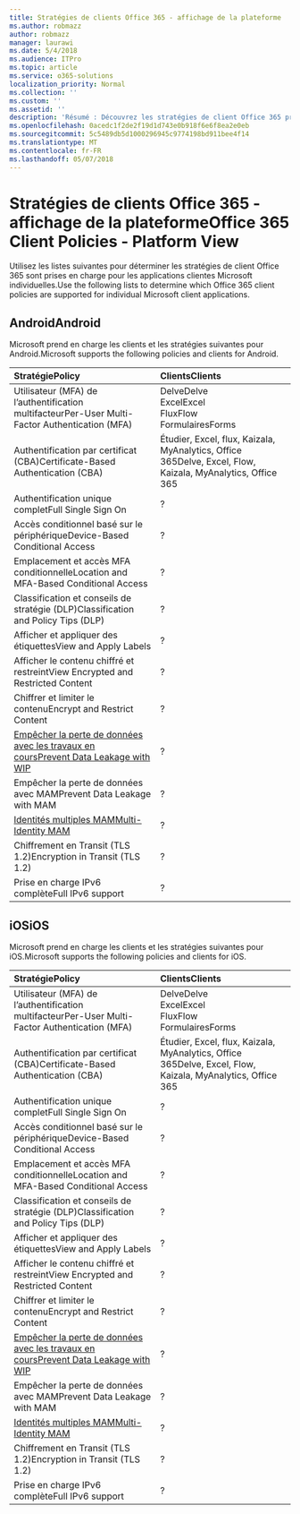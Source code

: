 ```yaml
---
title: Stratégies de clients Office 365 - affichage de la plateforme
ms.author: robmazz
author: robmazz
manager: laurawi
ms.date: 5/4/2018
ms.audience: ITPro
ms.topic: article
ms.service: o365-solutions
localization_priority: Normal
ms.collection: ''
ms.custom: ''
ms.assetid: ''
description: 'Résumé : Découvrez les stratégies de client Office 365 pris en charge par les navigateurs, Android, iOS, Mac OS X, Windows et Windows Mobile.'
ms.openlocfilehash: 0acedc1f2de2f19d1d743e0b918f6e6f8ea2e0eb
ms.sourcegitcommit: 5c5489db5d1000296945c9774198bd911bee4f14
ms.translationtype: MT
ms.contentlocale: fr-FR
ms.lasthandoff: 05/07/2018
---
```

# <a name="office-365-client-policies---platform-view"></a><span data-ttu-id="0f60b-103">Stratégies de clients Office 365 - affichage de la plateforme</span><span class="sxs-lookup"><span data-stu-id="0f60b-103">Office 365 Client Policies - Platform View</span></span>
<span data-ttu-id="0f60b-104">Utilisez les listes suivantes pour déterminer les stratégies de client Office 365 sont prises en charge pour les applications clientes Microsoft individuelles.</span><span class="sxs-lookup"><span data-stu-id="0f60b-104">Use the following lists to determine which Office 365 client policies are supported for individual Microsoft client applications.</span></span>

## <a name="android"></a><span data-ttu-id="0f60b-105">Android</span><span class="sxs-lookup"><span data-stu-id="0f60b-105">Android</span></span>
<span data-ttu-id="0f60b-106">Microsoft prend en charge les clients et les stratégies suivantes pour Android.</span><span class="sxs-lookup"><span data-stu-id="0f60b-106">Microsoft supports the following policies and clients for Android.</span></span>

|<span data-ttu-id="0f60b-107">**Stratégie**</span><span class="sxs-lookup"><span data-stu-id="0f60b-107">**Policy**</span></span>|<span data-ttu-id="0f60b-108">**Clients**</span><span class="sxs-lookup"><span data-stu-id="0f60b-108">**Clients**</span></span>|
|:-----|:-----|
| <span data-ttu-id="0f60b-109">Utilisateur (MFA) de l’authentification multifacteur</span><span class="sxs-lookup"><span data-stu-id="0f60b-109">Per-User Multi-Factor Authentication (MFA)</span></span> | <span data-ttu-id="0f60b-110">Delve</span><span class="sxs-lookup"><span data-stu-id="0f60b-110">Delve</span></span> <br> <span data-ttu-id="0f60b-111">Excel</span><span class="sxs-lookup"><span data-stu-id="0f60b-111">Excel</span></span> <br> <span data-ttu-id="0f60b-112">Flux</span><span class="sxs-lookup"><span data-stu-id="0f60b-112">Flow</span></span> <br> <span data-ttu-id="0f60b-113">Formulaires</span><span class="sxs-lookup"><span data-stu-id="0f60b-113">Forms</span></span>|
| <span data-ttu-id="0f60b-114">Authentification par certificat (CBA)</span><span class="sxs-lookup"><span data-stu-id="0f60b-114">Certificate-Based Authentication (CBA)</span></span> | <span data-ttu-id="0f60b-115">Étudier, Excel, flux, Kaizala, MyAnalytics, Office 365</span><span class="sxs-lookup"><span data-stu-id="0f60b-115">Delve, Excel, Flow, Kaizala, MyAnalytics, Office 365</span></span>|
| <span data-ttu-id="0f60b-116">Authentification unique complet</span><span class="sxs-lookup"><span data-stu-id="0f60b-116">Full Single Sign On</span></span> | <span data-ttu-id="0f60b-117">?</span><span class="sxs-lookup"><span data-stu-id="0f60b-117"></span></span> | <span data-ttu-id="0f60b-118">?</span><span class="sxs-lookup"><span data-stu-id="0f60b-118"></span></span> | <span data-ttu-id="0f60b-119">?</span><span class="sxs-lookup"><span data-stu-id="0f60b-119"></span></span> | <span data-ttu-id="0f60b-120">?</span><span class="sxs-lookup"><span data-stu-id="0f60b-120"></span></span> | <span data-ttu-id="0f60b-121">?</span><span class="sxs-lookup"><span data-stu-id="0f60b-121"></span></span> | <span data-ttu-id="0f60b-122">?</span><span class="sxs-lookup"><span data-stu-id="0f60b-122"></span></span> | <span data-ttu-id="0f60b-123">?</span><span class="sxs-lookup"><span data-stu-id="0f60b-123"></span></span> |
| <span data-ttu-id="0f60b-124">Accès conditionnel basé sur le périphérique</span><span class="sxs-lookup"><span data-stu-id="0f60b-124">Device-Based Conditional Access</span></span> | <span data-ttu-id="0f60b-125">?</span><span class="sxs-lookup"><span data-stu-id="0f60b-125"></span></span> | <span data-ttu-id="0f60b-126">?</span><span class="sxs-lookup"><span data-stu-id="0f60b-126"></span></span> | <span data-ttu-id="0f60b-127">?</span><span class="sxs-lookup"><span data-stu-id="0f60b-127"></span></span> | <span data-ttu-id="0f60b-128">?</span><span class="sxs-lookup"><span data-stu-id="0f60b-128"></span></span> | <span data-ttu-id="0f60b-129">?</span><span class="sxs-lookup"><span data-stu-id="0f60b-129"></span></span> | <span data-ttu-id="0f60b-130">?</span><span class="sxs-lookup"><span data-stu-id="0f60b-130"></span></span> | <span data-ttu-id="0f60b-131">?</span><span class="sxs-lookup"><span data-stu-id="0f60b-131"></span></span> |
| <span data-ttu-id="0f60b-132">Emplacement et accès MFA conditionnelle</span><span class="sxs-lookup"><span data-stu-id="0f60b-132">Location and MFA-Based Conditional Access</span></span> | <span data-ttu-id="0f60b-133">?</span><span class="sxs-lookup"><span data-stu-id="0f60b-133"></span></span> | <span data-ttu-id="0f60b-134">?</span><span class="sxs-lookup"><span data-stu-id="0f60b-134"></span></span> | <span data-ttu-id="0f60b-135">?</span><span class="sxs-lookup"><span data-stu-id="0f60b-135"></span></span> | <span data-ttu-id="0f60b-136">?</span><span class="sxs-lookup"><span data-stu-id="0f60b-136"></span></span> | <span data-ttu-id="0f60b-137">?</span><span class="sxs-lookup"><span data-stu-id="0f60b-137"></span></span> | <span data-ttu-id="0f60b-138">?</span><span class="sxs-lookup"><span data-stu-id="0f60b-138"></span></span> | <span data-ttu-id="0f60b-139">?</span><span class="sxs-lookup"><span data-stu-id="0f60b-139"></span></span> |
| <span data-ttu-id="0f60b-140">Classification et conseils de stratégie (DLP)</span><span class="sxs-lookup"><span data-stu-id="0f60b-140">Classification and Policy Tips (DLP)</span></span> | <span data-ttu-id="0f60b-141">?</span><span class="sxs-lookup"><span data-stu-id="0f60b-141"></span></span> | <span data-ttu-id="0f60b-142">?</span><span class="sxs-lookup"><span data-stu-id="0f60b-142"></span></span> | <span data-ttu-id="0f60b-143">?</span><span class="sxs-lookup"><span data-stu-id="0f60b-143"></span></span> | <span data-ttu-id="0f60b-144">?</span><span class="sxs-lookup"><span data-stu-id="0f60b-144"></span></span> | <span data-ttu-id="0f60b-145">?</span><span class="sxs-lookup"><span data-stu-id="0f60b-145"></span></span> | <span data-ttu-id="0f60b-146">?</span><span class="sxs-lookup"><span data-stu-id="0f60b-146"></span></span> | <span data-ttu-id="0f60b-147">?</span><span class="sxs-lookup"><span data-stu-id="0f60b-147"></span></span> |
| <span data-ttu-id="0f60b-148">Afficher et appliquer des étiquettes</span><span class="sxs-lookup"><span data-stu-id="0f60b-148">View and Apply Labels</span></span> | <span data-ttu-id="0f60b-149">?</span><span class="sxs-lookup"><span data-stu-id="0f60b-149"></span></span> | <span data-ttu-id="0f60b-150">?</span><span class="sxs-lookup"><span data-stu-id="0f60b-150"></span></span> | <span data-ttu-id="0f60b-151">?</span><span class="sxs-lookup"><span data-stu-id="0f60b-151"></span></span> | <span data-ttu-id="0f60b-152">?</span><span class="sxs-lookup"><span data-stu-id="0f60b-152"></span></span> | <span data-ttu-id="0f60b-153">?</span><span class="sxs-lookup"><span data-stu-id="0f60b-153"></span></span> | <span data-ttu-id="0f60b-154">?</span><span class="sxs-lookup"><span data-stu-id="0f60b-154"></span></span> | <span data-ttu-id="0f60b-155">?</span><span class="sxs-lookup"><span data-stu-id="0f60b-155"></span></span> |
| <span data-ttu-id="0f60b-156">Afficher le contenu chiffré et restreint</span><span class="sxs-lookup"><span data-stu-id="0f60b-156">View Encrypted and Restricted Content</span></span> | <span data-ttu-id="0f60b-157">?</span><span class="sxs-lookup"><span data-stu-id="0f60b-157"></span></span> | <span data-ttu-id="0f60b-158">?</span><span class="sxs-lookup"><span data-stu-id="0f60b-158"></span></span> | <span data-ttu-id="0f60b-159">?</span><span class="sxs-lookup"><span data-stu-id="0f60b-159"></span></span> | <span data-ttu-id="0f60b-160">?</span><span class="sxs-lookup"><span data-stu-id="0f60b-160"></span></span> | <span data-ttu-id="0f60b-161">?</span><span class="sxs-lookup"><span data-stu-id="0f60b-161"></span></span> | <span data-ttu-id="0f60b-162">?</span><span class="sxs-lookup"><span data-stu-id="0f60b-162"></span></span> | <span data-ttu-id="0f60b-163">?</span><span class="sxs-lookup"><span data-stu-id="0f60b-163"></span></span> |
| <span data-ttu-id="0f60b-164">Chiffrer et limiter le contenu</span><span class="sxs-lookup"><span data-stu-id="0f60b-164">Encrypt and Restrict Content</span></span> | <span data-ttu-id="0f60b-165">?</span><span class="sxs-lookup"><span data-stu-id="0f60b-165"></span></span> | <span data-ttu-id="0f60b-166">?</span><span class="sxs-lookup"><span data-stu-id="0f60b-166"></span></span> | <span data-ttu-id="0f60b-167">?</span><span class="sxs-lookup"><span data-stu-id="0f60b-167"></span></span> | <span data-ttu-id="0f60b-168">?</span><span class="sxs-lookup"><span data-stu-id="0f60b-168"></span></span> | <span data-ttu-id="0f60b-169">?</span><span class="sxs-lookup"><span data-stu-id="0f60b-169"></span></span> | <span data-ttu-id="0f60b-170">?</span><span class="sxs-lookup"><span data-stu-id="0f60b-170"></span></span> | <span data-ttu-id="0f60b-171">?</span><span class="sxs-lookup"><span data-stu-id="0f60b-171"></span></span> |
| [<span data-ttu-id="0f60b-172">Empêcher la perte de données avec les travaux en cours</span><span class="sxs-lookup"><span data-stu-id="0f60b-172">Prevent Data Leakage with WIP</span></span>](https://docs.microsoft.com/en-us/windows/security/information-protection/windows-information-protection/protect-enterprise-data-using-wip) | <span data-ttu-id="0f60b-173">?</span><span class="sxs-lookup"><span data-stu-id="0f60b-173"></span></span> | <span data-ttu-id="0f60b-174">?</span><span class="sxs-lookup"><span data-stu-id="0f60b-174"></span></span> | <span data-ttu-id="0f60b-175">?</span><span class="sxs-lookup"><span data-stu-id="0f60b-175"></span></span> | <span data-ttu-id="0f60b-176">?</span><span class="sxs-lookup"><span data-stu-id="0f60b-176"></span></span> | <span data-ttu-id="0f60b-177">?</span><span class="sxs-lookup"><span data-stu-id="0f60b-177"></span></span> | <span data-ttu-id="0f60b-178">?</span><span class="sxs-lookup"><span data-stu-id="0f60b-178"></span></span> | <span data-ttu-id="0f60b-179">?</span><span class="sxs-lookup"><span data-stu-id="0f60b-179"></span></span> |
| <span data-ttu-id="0f60b-180">Empêcher la perte de données avec MAM</span><span class="sxs-lookup"><span data-stu-id="0f60b-180">Prevent Data Leakage with MAM</span></span> | <span data-ttu-id="0f60b-181">?</span><span class="sxs-lookup"><span data-stu-id="0f60b-181"></span></span> | <span data-ttu-id="0f60b-182">?</span><span class="sxs-lookup"><span data-stu-id="0f60b-182"></span></span> | <span data-ttu-id="0f60b-183">?</span><span class="sxs-lookup"><span data-stu-id="0f60b-183"></span></span> | <span data-ttu-id="0f60b-184">?</span><span class="sxs-lookup"><span data-stu-id="0f60b-184"></span></span> | <span data-ttu-id="0f60b-185">?</span><span class="sxs-lookup"><span data-stu-id="0f60b-185"></span></span> | <span data-ttu-id="0f60b-186">?</span><span class="sxs-lookup"><span data-stu-id="0f60b-186"></span></span> | <span data-ttu-id="0f60b-187">?</span><span class="sxs-lookup"><span data-stu-id="0f60b-187"></span></span> |
| [<span data-ttu-id="0f60b-188">Identités multiples MAM</span><span class="sxs-lookup"><span data-stu-id="0f60b-188">Multi-Identity MAM</span></span>](https://docs.microsoft.com/en-us/enterprise-mobility-security/solutions/fasttrack-how-to-use-apps-with-multi-identity-support) | <span data-ttu-id="0f60b-189">?</span><span class="sxs-lookup"><span data-stu-id="0f60b-189"></span></span> | <span data-ttu-id="0f60b-190">?</span><span class="sxs-lookup"><span data-stu-id="0f60b-190"></span></span> | <span data-ttu-id="0f60b-191">?</span><span class="sxs-lookup"><span data-stu-id="0f60b-191"></span></span> | <span data-ttu-id="0f60b-192">?</span><span class="sxs-lookup"><span data-stu-id="0f60b-192"></span></span> | <span data-ttu-id="0f60b-193">?</span><span class="sxs-lookup"><span data-stu-id="0f60b-193"></span></span> | <span data-ttu-id="0f60b-194">?</span><span class="sxs-lookup"><span data-stu-id="0f60b-194"></span></span> | <span data-ttu-id="0f60b-195">?</span><span class="sxs-lookup"><span data-stu-id="0f60b-195"></span></span> |
| <span data-ttu-id="0f60b-196">Chiffrement en Transit (TLS 1.2)</span><span class="sxs-lookup"><span data-stu-id="0f60b-196">Encryption in Transit (TLS 1.2)</span></span> | <span data-ttu-id="0f60b-197">?</span><span class="sxs-lookup"><span data-stu-id="0f60b-197"></span></span> | <span data-ttu-id="0f60b-198">?</span><span class="sxs-lookup"><span data-stu-id="0f60b-198"></span></span> | <span data-ttu-id="0f60b-199">?</span><span class="sxs-lookup"><span data-stu-id="0f60b-199"></span></span> | <span data-ttu-id="0f60b-200">?</span><span class="sxs-lookup"><span data-stu-id="0f60b-200"></span></span> | <span data-ttu-id="0f60b-201">?</span><span class="sxs-lookup"><span data-stu-id="0f60b-201"></span></span> | <span data-ttu-id="0f60b-202">?</span><span class="sxs-lookup"><span data-stu-id="0f60b-202"></span></span> | <span data-ttu-id="0f60b-203">?</span><span class="sxs-lookup"><span data-stu-id="0f60b-203"></span></span> |
| <span data-ttu-id="0f60b-204">Prise en charge IPv6 complète</span><span class="sxs-lookup"><span data-stu-id="0f60b-204">Full IPv6 support</span></span> | <span data-ttu-id="0f60b-205">?</span><span class="sxs-lookup"><span data-stu-id="0f60b-205"></span></span> | <span data-ttu-id="0f60b-206">?</span><span class="sxs-lookup"><span data-stu-id="0f60b-206"></span></span> | <span data-ttu-id="0f60b-207">?</span><span class="sxs-lookup"><span data-stu-id="0f60b-207"></span></span> | <span data-ttu-id="0f60b-208">?</span><span class="sxs-lookup"><span data-stu-id="0f60b-208"></span></span> | <span data-ttu-id="0f60b-209">?</span><span class="sxs-lookup"><span data-stu-id="0f60b-209"></span></span> | <span data-ttu-id="0f60b-210">?</span><span class="sxs-lookup"><span data-stu-id="0f60b-210"></span></span> | <span data-ttu-id="0f60b-211">?</span><span class="sxs-lookup"><span data-stu-id="0f60b-211"></span></span> |

## <a name="ios"></a><span data-ttu-id="0f60b-212">iOS</span><span class="sxs-lookup"><span data-stu-id="0f60b-212">iOS</span></span>
<span data-ttu-id="0f60b-213">Microsoft prend en charge les clients et les stratégies suivantes pour iOS.</span><span class="sxs-lookup"><span data-stu-id="0f60b-213">Microsoft supports the following policies and clients for iOS.</span></span>

|<span data-ttu-id="0f60b-214">**Stratégie**</span><span class="sxs-lookup"><span data-stu-id="0f60b-214">**Policy**</span></span>|<span data-ttu-id="0f60b-215">**Clients**</span><span class="sxs-lookup"><span data-stu-id="0f60b-215">**Clients**</span></span>|
|:-----|:-----|
| <span data-ttu-id="0f60b-216">Utilisateur (MFA) de l’authentification multifacteur</span><span class="sxs-lookup"><span data-stu-id="0f60b-216">Per-User Multi-Factor Authentication (MFA)</span></span> | <span data-ttu-id="0f60b-217">Delve</span><span class="sxs-lookup"><span data-stu-id="0f60b-217">Delve</span></span> <br> <span data-ttu-id="0f60b-218">Excel</span><span class="sxs-lookup"><span data-stu-id="0f60b-218">Excel</span></span> <br> <span data-ttu-id="0f60b-219">Flux</span><span class="sxs-lookup"><span data-stu-id="0f60b-219">Flow</span></span> <br> <span data-ttu-id="0f60b-220">Formulaires</span><span class="sxs-lookup"><span data-stu-id="0f60b-220">Forms</span></span>|
| <span data-ttu-id="0f60b-221">Authentification par certificat (CBA)</span><span class="sxs-lookup"><span data-stu-id="0f60b-221">Certificate-Based Authentication (CBA)</span></span> | <span data-ttu-id="0f60b-222">Étudier, Excel, flux, Kaizala, MyAnalytics, Office 365</span><span class="sxs-lookup"><span data-stu-id="0f60b-222">Delve, Excel, Flow, Kaizala, MyAnalytics, Office 365</span></span>|
| <span data-ttu-id="0f60b-223">Authentification unique complet</span><span class="sxs-lookup"><span data-stu-id="0f60b-223">Full Single Sign On</span></span> | <span data-ttu-id="0f60b-224">?</span><span class="sxs-lookup"><span data-stu-id="0f60b-224"></span></span> | <span data-ttu-id="0f60b-225">?</span><span class="sxs-lookup"><span data-stu-id="0f60b-225"></span></span> | <span data-ttu-id="0f60b-226">?</span><span class="sxs-lookup"><span data-stu-id="0f60b-226"></span></span> | <span data-ttu-id="0f60b-227">?</span><span class="sxs-lookup"><span data-stu-id="0f60b-227"></span></span> | <span data-ttu-id="0f60b-228">?</span><span class="sxs-lookup"><span data-stu-id="0f60b-228"></span></span> | <span data-ttu-id="0f60b-229">?</span><span class="sxs-lookup"><span data-stu-id="0f60b-229"></span></span> | <span data-ttu-id="0f60b-230">?</span><span class="sxs-lookup"><span data-stu-id="0f60b-230"></span></span> |
| <span data-ttu-id="0f60b-231">Accès conditionnel basé sur le périphérique</span><span class="sxs-lookup"><span data-stu-id="0f60b-231">Device-Based Conditional Access</span></span> | <span data-ttu-id="0f60b-232">?</span><span class="sxs-lookup"><span data-stu-id="0f60b-232"></span></span> | <span data-ttu-id="0f60b-233">?</span><span class="sxs-lookup"><span data-stu-id="0f60b-233"></span></span> | <span data-ttu-id="0f60b-234">?</span><span class="sxs-lookup"><span data-stu-id="0f60b-234"></span></span> | <span data-ttu-id="0f60b-235">?</span><span class="sxs-lookup"><span data-stu-id="0f60b-235"></span></span> | <span data-ttu-id="0f60b-236">?</span><span class="sxs-lookup"><span data-stu-id="0f60b-236"></span></span> | <span data-ttu-id="0f60b-237">?</span><span class="sxs-lookup"><span data-stu-id="0f60b-237"></span></span> | <span data-ttu-id="0f60b-238">?</span><span class="sxs-lookup"><span data-stu-id="0f60b-238"></span></span> |
| <span data-ttu-id="0f60b-239">Emplacement et accès MFA conditionnelle</span><span class="sxs-lookup"><span data-stu-id="0f60b-239">Location and MFA-Based Conditional Access</span></span> | <span data-ttu-id="0f60b-240">?</span><span class="sxs-lookup"><span data-stu-id="0f60b-240"></span></span> | <span data-ttu-id="0f60b-241">?</span><span class="sxs-lookup"><span data-stu-id="0f60b-241"></span></span> | <span data-ttu-id="0f60b-242">?</span><span class="sxs-lookup"><span data-stu-id="0f60b-242"></span></span> | <span data-ttu-id="0f60b-243">?</span><span class="sxs-lookup"><span data-stu-id="0f60b-243"></span></span> | <span data-ttu-id="0f60b-244">?</span><span class="sxs-lookup"><span data-stu-id="0f60b-244"></span></span> | <span data-ttu-id="0f60b-245">?</span><span class="sxs-lookup"><span data-stu-id="0f60b-245"></span></span> | <span data-ttu-id="0f60b-246">?</span><span class="sxs-lookup"><span data-stu-id="0f60b-246"></span></span> |
| <span data-ttu-id="0f60b-247">Classification et conseils de stratégie (DLP)</span><span class="sxs-lookup"><span data-stu-id="0f60b-247">Classification and Policy Tips (DLP)</span></span> | <span data-ttu-id="0f60b-248">?</span><span class="sxs-lookup"><span data-stu-id="0f60b-248"></span></span> | <span data-ttu-id="0f60b-249">?</span><span class="sxs-lookup"><span data-stu-id="0f60b-249"></span></span> | <span data-ttu-id="0f60b-250">?</span><span class="sxs-lookup"><span data-stu-id="0f60b-250"></span></span> | <span data-ttu-id="0f60b-251">?</span><span class="sxs-lookup"><span data-stu-id="0f60b-251"></span></span> | <span data-ttu-id="0f60b-252">?</span><span class="sxs-lookup"><span data-stu-id="0f60b-252"></span></span> | <span data-ttu-id="0f60b-253">?</span><span class="sxs-lookup"><span data-stu-id="0f60b-253"></span></span> | <span data-ttu-id="0f60b-254">?</span><span class="sxs-lookup"><span data-stu-id="0f60b-254"></span></span> |
| <span data-ttu-id="0f60b-255">Afficher et appliquer des étiquettes</span><span class="sxs-lookup"><span data-stu-id="0f60b-255">View and Apply Labels</span></span> | <span data-ttu-id="0f60b-256">?</span><span class="sxs-lookup"><span data-stu-id="0f60b-256"></span></span> | <span data-ttu-id="0f60b-257">?</span><span class="sxs-lookup"><span data-stu-id="0f60b-257"></span></span> | <span data-ttu-id="0f60b-258">?</span><span class="sxs-lookup"><span data-stu-id="0f60b-258"></span></span> | <span data-ttu-id="0f60b-259">?</span><span class="sxs-lookup"><span data-stu-id="0f60b-259"></span></span> | <span data-ttu-id="0f60b-260">?</span><span class="sxs-lookup"><span data-stu-id="0f60b-260"></span></span> | <span data-ttu-id="0f60b-261">?</span><span class="sxs-lookup"><span data-stu-id="0f60b-261"></span></span> | <span data-ttu-id="0f60b-262">?</span><span class="sxs-lookup"><span data-stu-id="0f60b-262"></span></span> |
| <span data-ttu-id="0f60b-263">Afficher le contenu chiffré et restreint</span><span class="sxs-lookup"><span data-stu-id="0f60b-263">View Encrypted and Restricted Content</span></span> | <span data-ttu-id="0f60b-264">?</span><span class="sxs-lookup"><span data-stu-id="0f60b-264"></span></span> | <span data-ttu-id="0f60b-265">?</span><span class="sxs-lookup"><span data-stu-id="0f60b-265"></span></span> | <span data-ttu-id="0f60b-266">?</span><span class="sxs-lookup"><span data-stu-id="0f60b-266"></span></span> | <span data-ttu-id="0f60b-267">?</span><span class="sxs-lookup"><span data-stu-id="0f60b-267"></span></span> | <span data-ttu-id="0f60b-268">?</span><span class="sxs-lookup"><span data-stu-id="0f60b-268"></span></span> | <span data-ttu-id="0f60b-269">?</span><span class="sxs-lookup"><span data-stu-id="0f60b-269"></span></span> | <span data-ttu-id="0f60b-270">?</span><span class="sxs-lookup"><span data-stu-id="0f60b-270"></span></span> |
| <span data-ttu-id="0f60b-271">Chiffrer et limiter le contenu</span><span class="sxs-lookup"><span data-stu-id="0f60b-271">Encrypt and Restrict Content</span></span> | <span data-ttu-id="0f60b-272">?</span><span class="sxs-lookup"><span data-stu-id="0f60b-272"></span></span> | <span data-ttu-id="0f60b-273">?</span><span class="sxs-lookup"><span data-stu-id="0f60b-273"></span></span> | <span data-ttu-id="0f60b-274">?</span><span class="sxs-lookup"><span data-stu-id="0f60b-274"></span></span> | <span data-ttu-id="0f60b-275">?</span><span class="sxs-lookup"><span data-stu-id="0f60b-275"></span></span> | <span data-ttu-id="0f60b-276">?</span><span class="sxs-lookup"><span data-stu-id="0f60b-276"></span></span> | <span data-ttu-id="0f60b-277">?</span><span class="sxs-lookup"><span data-stu-id="0f60b-277"></span></span> | <span data-ttu-id="0f60b-278">?</span><span class="sxs-lookup"><span data-stu-id="0f60b-278"></span></span> |
| [<span data-ttu-id="0f60b-279">Empêcher la perte de données avec les travaux en cours</span><span class="sxs-lookup"><span data-stu-id="0f60b-279">Prevent Data Leakage with WIP</span></span>](https://docs.microsoft.com/en-us/windows/security/information-protection/windows-information-protection/protect-enterprise-data-using-wip) | <span data-ttu-id="0f60b-280">?</span><span class="sxs-lookup"><span data-stu-id="0f60b-280"></span></span> | <span data-ttu-id="0f60b-281">?</span><span class="sxs-lookup"><span data-stu-id="0f60b-281"></span></span> | <span data-ttu-id="0f60b-282">?</span><span class="sxs-lookup"><span data-stu-id="0f60b-282"></span></span> | <span data-ttu-id="0f60b-283">?</span><span class="sxs-lookup"><span data-stu-id="0f60b-283"></span></span> | <span data-ttu-id="0f60b-284">?</span><span class="sxs-lookup"><span data-stu-id="0f60b-284"></span></span> | <span data-ttu-id="0f60b-285">?</span><span class="sxs-lookup"><span data-stu-id="0f60b-285"></span></span> | <span data-ttu-id="0f60b-286">?</span><span class="sxs-lookup"><span data-stu-id="0f60b-286"></span></span> |
| <span data-ttu-id="0f60b-287">Empêcher la perte de données avec MAM</span><span class="sxs-lookup"><span data-stu-id="0f60b-287">Prevent Data Leakage with MAM</span></span> | <span data-ttu-id="0f60b-288">?</span><span class="sxs-lookup"><span data-stu-id="0f60b-288"></span></span> | <span data-ttu-id="0f60b-289">?</span><span class="sxs-lookup"><span data-stu-id="0f60b-289"></span></span> | <span data-ttu-id="0f60b-290">?</span><span class="sxs-lookup"><span data-stu-id="0f60b-290"></span></span> | <span data-ttu-id="0f60b-291">?</span><span class="sxs-lookup"><span data-stu-id="0f60b-291"></span></span> | <span data-ttu-id="0f60b-292">?</span><span class="sxs-lookup"><span data-stu-id="0f60b-292"></span></span> | <span data-ttu-id="0f60b-293">?</span><span class="sxs-lookup"><span data-stu-id="0f60b-293"></span></span> | <span data-ttu-id="0f60b-294">?</span><span class="sxs-lookup"><span data-stu-id="0f60b-294"></span></span> |
| [<span data-ttu-id="0f60b-295">Identités multiples MAM</span><span class="sxs-lookup"><span data-stu-id="0f60b-295">Multi-Identity MAM</span></span>](https://docs.microsoft.com/en-us/enterprise-mobility-security/solutions/fasttrack-how-to-use-apps-with-multi-identity-support) | <span data-ttu-id="0f60b-296">?</span><span class="sxs-lookup"><span data-stu-id="0f60b-296"></span></span> | <span data-ttu-id="0f60b-297">?</span><span class="sxs-lookup"><span data-stu-id="0f60b-297"></span></span> | <span data-ttu-id="0f60b-298">?</span><span class="sxs-lookup"><span data-stu-id="0f60b-298"></span></span> | <span data-ttu-id="0f60b-299">?</span><span class="sxs-lookup"><span data-stu-id="0f60b-299"></span></span> | <span data-ttu-id="0f60b-300">?</span><span class="sxs-lookup"><span data-stu-id="0f60b-300"></span></span> | <span data-ttu-id="0f60b-301">?</span><span class="sxs-lookup"><span data-stu-id="0f60b-301"></span></span> | <span data-ttu-id="0f60b-302">?</span><span class="sxs-lookup"><span data-stu-id="0f60b-302"></span></span> |
| <span data-ttu-id="0f60b-303">Chiffrement en Transit (TLS 1.2)</span><span class="sxs-lookup"><span data-stu-id="0f60b-303">Encryption in Transit (TLS 1.2)</span></span> | <span data-ttu-id="0f60b-304">?</span><span class="sxs-lookup"><span data-stu-id="0f60b-304"></span></span> | <span data-ttu-id="0f60b-305">?</span><span class="sxs-lookup"><span data-stu-id="0f60b-305"></span></span> | <span data-ttu-id="0f60b-306">?</span><span class="sxs-lookup"><span data-stu-id="0f60b-306"></span></span> | <span data-ttu-id="0f60b-307">?</span><span class="sxs-lookup"><span data-stu-id="0f60b-307"></span></span> | <span data-ttu-id="0f60b-308">?</span><span class="sxs-lookup"><span data-stu-id="0f60b-308"></span></span> | <span data-ttu-id="0f60b-309">?</span><span class="sxs-lookup"><span data-stu-id="0f60b-309"></span></span> | <span data-ttu-id="0f60b-310">?</span><span class="sxs-lookup"><span data-stu-id="0f60b-310"></span></span> |
| <span data-ttu-id="0f60b-311">Prise en charge IPv6 complète</span><span class="sxs-lookup"><span data-stu-id="0f60b-311">Full IPv6 support</span></span> | <span data-ttu-id="0f60b-312">?</span><span class="sxs-lookup"><span data-stu-id="0f60b-312"></span></span> | <span data-ttu-id="0f60b-313">?</span><span class="sxs-lookup"><span data-stu-id="0f60b-313"></span></span> | <span data-ttu-id="0f60b-314">?</span><span class="sxs-lookup"><span data-stu-id="0f60b-314"></span></span> | <span data-ttu-id="0f60b-315">?</span><span class="sxs-lookup"><span data-stu-id="0f60b-315"></span></span> | <span data-ttu-id="0f60b-316">?</span><span class="sxs-lookup"><span data-stu-id="0f60b-316"></span></span> | <span data-ttu-id="0f60b-317">?</span><span class="sxs-lookup"><span data-stu-id="0f60b-317"></span></span> | <span data-ttu-id="0f60b-318">?</span><span class="sxs-lookup"><span data-stu-id="0f60b-318"></span></span> |